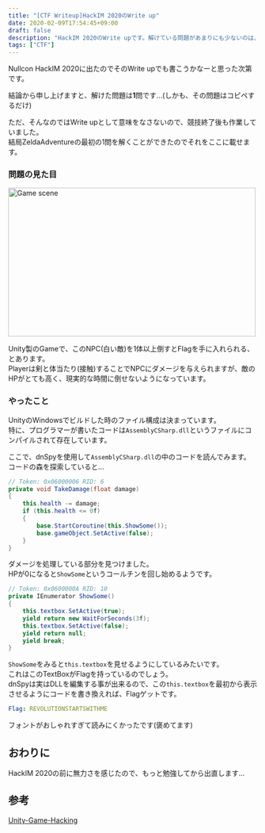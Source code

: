 ```yaml
---
title: "[CTF Writeup]HackIM 2020のWrite up"
date: 2020-02-09T17:54:45+09:00
draft: false
description: "HackIM 2020のWrite upです。解けている問題があまりにも少ないのは、気にしないで下さい..."
tags: ["CTF"]
---
```


Nullcon HackIM 2020に出たのでそのWrite upでも書こうかなーと思った次第です。

結論から申し上げますと、解けた問題は**1**問です...(しかも、その問題はコピペするだけ)

ただ、そんなのではWrite upとして意味をなさないので、競技終了後も作業していました。  
結局ZeldaAdventureの最初の1問を解くことができたのでそれをここに載せます。

### 問題の見た目

<img src="https://capra314cabra.github.io/images/hackim2020-game.jpg" alt="Game scene" class="center" width="500" height="300" />

Unity製のGameで、このNPC(白い敵)を1体以上倒すとFlagを手に入れられる、とあります。  
Playerは剣と体当たり(接触)することでNPCにダメージを与えられますが、敵のHPがとても高く、現実的な時間に倒せないようになっています。

### やったこと

UnityのWindowsでビルドした時のファイル構成は決まっています。  
特に、プログラマーが書いたコードは`AssemblyCSharp.dll`というファイルにコンパイルされて存在しています。

ここで、dnSpyを使用して`AssemblyCSharp.dll`の中のコードを読んでみます。  
コードの森を探索していると...

``` C#
// Token: 0x06000006 RID: 6
private void TakeDamage(float damage)
{
    this.health -= damage;
    if (this.health <= 0f)
    {
        base.StartCoroutine(this.ShowSome());
        base.gameObject.SetActive(false);
    }
}
```

ダメージを処理している部分を見つけました。  
HPが0になると`ShowSome`というコールチンを回し始めるようです。

``` C#
// Token: 0x0600000A RID: 10
private IEnumerator ShowSome()
{
    this.textbox.SetActive(true);
    yield return new WaitForSeconds(3f);
    this.textbox.SetActive(false);
    yield return null;
    yield break;
}
```

`ShowSome`をみると`this.textbox`を見せるようにしているみたいです。  
これはこのTextBoxがFlagを持っているのでしょう。  
dnSpyは実はDLLを編集する事が出来るので、この`this.textbox`を最初から表示させるようにコードを書き換えれば、Flagゲットです。

``` yaml
Flag: REVOLUTIONSTARTSWITHME
```

フォントがおしゃれすぎて読みにくかったです(褒めてます)

## おわりに

HackIM 2020の前に無力さを感じたので、もっと勉強してから出直します...

## 参考

[Unity-Game-Hacking](https://github.com/xcsh/Unity-game-hacking)

